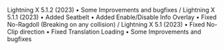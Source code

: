 Lightning X 5.1.2 (2023)
• Some Improvements and bugfixes
/
Lightning X 5.1.1 (2023)
• Added Seatbelt
• Added Enable/Disable Info Overlay
• Fixed No-Ragdoll (Breaking on any collision)
/
Lightning X 5.1 (2023)
• Fixed No-Clip direction
• Fixed Translation Loading
• Some Improvements and bugfixes
